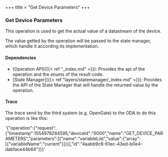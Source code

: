 +++
title = "Get Device Parameters"
+++

### Get Device Parameters

This operation is used to get the actual value of a datastream of the device.

The value getted by the operation will be passed to the state manager, which handle it according its implementation.

#### Dependencies

* [Operation API]({{< ref "_index.md" >}}): Provides the api of the operation and the enums of the result code.
* [State Manager]({{< ref "layers/statemanager/_index.md" >}}): Provides the API of the State Manager that will handle the returned value by the operation.

#### Trace

The trace send by the third system (e.g. OpenGate) to the ODA to do this operation is like this:

'{"operation":{"request":{"timestamp":1554978284595,"deviceId":"6000","name":"GET_DEVICE_PARAMETERS","parameters":[{"name":"variableList","value":{"array":[{"variableName":"current"}]}}],"id":"4aabb9c6-61ec-43ed-b0e4-dabface44b64"}}}'
